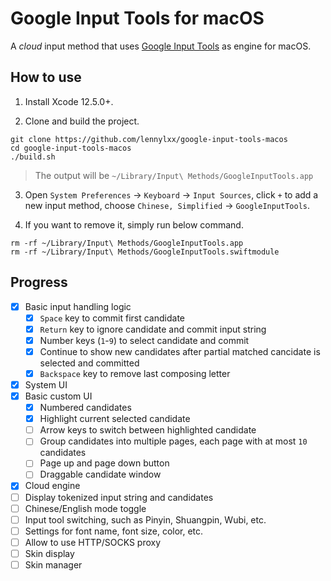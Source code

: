 # Google Input Tools for macOS

A *cloud* input method that uses [Google Input Tools](https://www.google.com/inputtools/) as engine for macOS.

## How to use

1. Install Xcode 12.5.0+.

2. Clone and build the project.

  ```
  git clone https://github.com/lennylxx/google-input-tools-macos
  cd google-input-tools-macos
  ./build.sh
  ``` 

> The output will be `~/Library/Input\ Methods/GoogleInputTools.app`

3. Open `System Preferences` -> `Keyboard` -> `Input Sources`, click `+` to add a new input method, choose `Chinese, Simplified` -> `GoogleInputTools`.

4. If you want to remove it, simply run below command.

  ```
  rm -rf ~/Library/Input\ Methods/GoogleInputTools.app
  rm -rf ~/Library/Input\ Methods/GoogleInputTools.swiftmodule
  ```

## Progress

- [x] Basic input handling logic
  - [x] `Space` key to commit first candidate
  - [x] `Return` key to ignore candidate and commit input string
  - [x] Number keys (`1`-`9`) to select candidate and commit
  - [x] Continue to show new candidates after partial matched cancidate is selected and committed
  - [x] `Backspace` key to remove last composing letter
- [x] System UI
- [x] Basic custom UI
  - [x] Numbered candidates
  - [x] Highlight current selected candidate
  - [ ] Arrow keys to switch between highlighted candidate
  - [ ] Group candidates into multiple pages, each page with at most `10` candidates
  - [ ] Page up and page down button
  - [ ] Draggable candidate window
- [x] Cloud engine
- [ ] Display tokenized input string and candidates
- [ ] Chinese/English mode toggle
- [ ] Input tool switching, such as Pinyin, Shuangpin, Wubi, etc.
- [ ] Settings for font name, font size, color, etc.
- [ ] Allow to use HTTP/SOCKS proxy
- [ ] Skin display
- [ ] Skin manager
